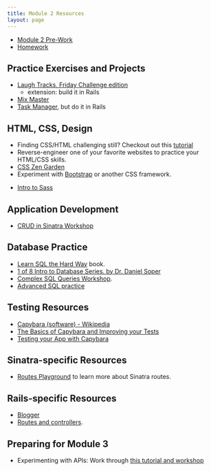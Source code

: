 ```yaml
---
title: Module 2 Resources
layout: page
---
```


* [Module 2 Pre-Work](https://github.com/turingschool/intermission-assignments/blob/master/2be/index.markdown)
* [Homework](homework)


## Practice Exercises and Projects

* [Laugh Tracks, Friday Challenge edition](https://github.com/turingschool-projects/laugh_tracks_timed_challenge)
  * extension: build it in Rails
* [Mix Master](../projects/mix_master/1_getting_started.markdown)
* [Task Manager](https://github.com/turingschool-examples/task_manager_redux), but do it in Rails


## HTML, CSS, Design

- Finding CSS/HTML challenging still? Checkout out this [tutorial](https://github.com/turingschool-examples/introductory-static-site)
- Reverse-engineer one of your favorite websites to practice your HTML/CSS skills.
- [CSS Zen Garden](http://www.csszengarden.com/)
- Experiment with [Bootstrap](http://getbootstrap.com/) or another CSS framework.
* [Intro to Sass](../lessons/intro_to_sass)


## Application Development

- [CRUD in Sinatra Workshop](../misc/crud_in_sinatra_workshop)


## Database Practice

- [Learn SQL the Hard Way](http://sql.learncodethehardway.org/book/) book.
- [1 of 8 Intro to Database Series. by Dr. Daniel Soper](https://www.youtube.com/watch?v=4Z9KEBexzcM)
- [Complex SQL Queries Workshop](http://backend.turing.io/module2/misc/complex_queries).
- [Advanced SQL practice](https://github.com/turingschool/lesson_plans/blob/master/ruby_03-professional_rails_applications/intermediate_sql.md)


## Testing Resources

- [Capybara (software) - Wikipedia](https://en.wikipedia.org/wiki/Capybara_(software))
- [The Basics of Capybara and Improving your Tests](https://www.sitepoint.com/basics-capybara-improving-tests/)
- [Testing your App with Capybara](https://github.com/teamcapybara/capybara)


## Sinatra-specific Resources

- [Routes Playground](https://github.com/turingschool/routing_playground) to learn more about Sinatra routes.


## Rails-specific Resources

- [Blogger](http://backend.turing.io/module2/misc/blogger)
- [Routes and controllers](https://github.com/turingschool/challenges/blob/master/routes_controllers_rails.markdown).


## Preparing for Module 3

- Experimenting with APIs: Work through [this tutorial and workshop](http://backend.turing.io/module2/misc/exploring_apis_workshop)
